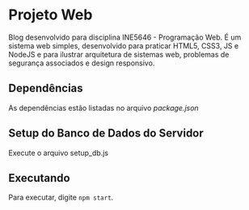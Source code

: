 # Projeto Web

Blog desenvolvido para disciplina INE5646 - Programação Web. É um sistema web simples, desenvolvido para praticar HTML5, CSS3, JS e NodeJS e para ilustrar arquitetura de sistemas web, problemas de segurança associados e design responsivo.

## Dependências

As dependências estão listadas no arquivo _package.json_

## Setup do Banco de Dados do Servidor
Execute o arquivo setup_db.js

## Executando

Para executar, digite `npm start`.
